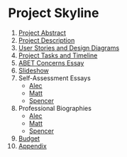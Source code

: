 # Project Skyline

1. [Project Abstract](https://github.com/dangelspencer/skyline/wiki/Project-Abstract) 
2. [Project Description](https://github.com/dangelspencer/skyline/wiki/Project-Description)
3. [User Stories and Design Diagrams](https://github.com/dangelspencer/skyline/wiki/User-Stories-and-Design-Diagrams)
4. [Project Tasks and Timeline](https://github.com/dangelspencer/skyline/wiki/Task-List-and-Timeline)
5. [ABET Concerns Essay](https://github.com/dangelspencer/skyline/wiki/ABET-Concerns)
6. [Slideshow](https://github.com/dangelspencer/skyline/tree/master/slideshow)
7. Self-Assessment Essays
    * [Alec](https://github.com/dangelspencer/skyline/wiki/Self-Assessment-Essay:-Alec)
    * [Matt](https://github.com/dangelspencer/skyline/wiki/Self-Assessment-Essay:-Matt)
    * [Spencer](https://github.com/dangelspencer/skyline/wiki/Self-Assessment-Essay:-Spencer)
8. Professional Biographies
    * [Alec](https://github.com/dangelspencer/skyline/wiki/Professional-Biography:-Alec)
    * [Matt](https://github.com/dangelspencer/skyline/wiki/Professional-Biography:-Matt)
    * [Spencer](https://github.com/dangelspencer/skyline/wiki/Professional-Biography:-Spencer)
9. [Budget](https://github.com/dangelspencer/skyline/blob/master/budget/budget.md)
10. [Appendix](https://github.com/dangelspencer/skyline/wiki/Appendix)
